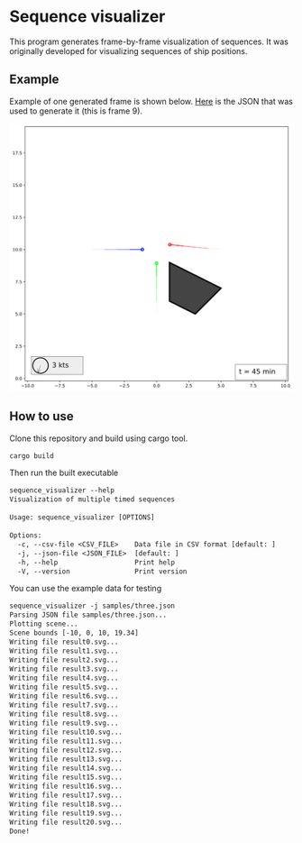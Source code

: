 # Sequence visualizer

This program generates frame-by-frame visualization of sequences. It was originally developed for visualizing sequences of ship positions.

## Example

Example of one generated frame is shown below. [Here](https://raw.githubusercontent.com/GertKanter/sequence_visualizer/develop/samples/three.json) is the JSON that was used to generate it (this is frame 9).

![Example frame](./assets/example.svg)

## How to use

Clone this repository and build using cargo tool.

```
cargo build
```

Then run the built executable

```
sequence_visualizer --help
Visualization of multiple timed sequences

Usage: sequence_visualizer [OPTIONS]

Options:
  -c, --csv-file <CSV_FILE>    Data file in CSV format [default: ]
  -j, --json-file <JSON_FILE>  [default: ]
  -h, --help                   Print help
  -V, --version                Print version
```

You can use the example data for testing

```
sequence_visualizer -j samples/three.json
Parsing JSON file samples/three.json...
Plotting scene...
Scene bounds [-10, 0, 10, 19.34]
Writing file result0.svg...
Writing file result1.svg...
Writing file result2.svg...
Writing file result3.svg...
Writing file result4.svg...
Writing file result5.svg...
Writing file result6.svg...
Writing file result7.svg...
Writing file result8.svg...
Writing file result9.svg...
Writing file result10.svg...
Writing file result11.svg...
Writing file result12.svg...
Writing file result13.svg...
Writing file result14.svg...
Writing file result15.svg...
Writing file result16.svg...
Writing file result17.svg...
Writing file result18.svg...
Writing file result19.svg...
Writing file result20.svg...
Done!
```
